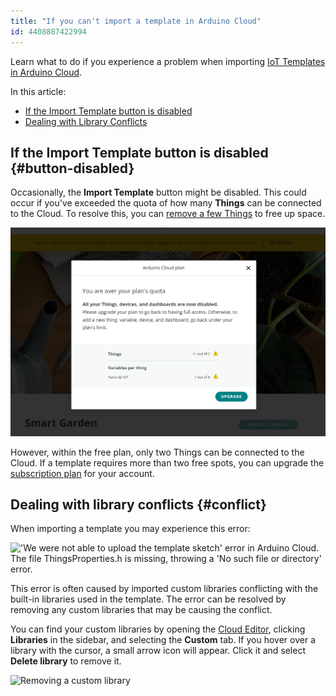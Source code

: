 ```yaml
---
title: "If you can't import a template in Arduino Cloud"
id: 4408887422994
---
```


Learn what to do if you experience a problem when importing [IoT Templates in Arduino Cloud](https://app.arduino.cc/templates).

In this article:

* [If the Import Template button is disabled](#button-disabled)
* [Dealing with Library Conflicts](#conflict)

## If the Import Template button is disabled {#button-disabled}

Occasionally, the **Import Template** button might be disabled. This could occur if you've exceeded the quota of how many **Things** can be connected to the Cloud. To resolve this, you can [remove a few Things](https://support.arduino.cc/hc/en-us/articles/13369510226204-How-to-delete-Things-in-Arduino-Cloud) to free up space.

![Dialog explaining that the user is over their plan's quota](img/over_quota.png)

However, within the free plan, only two Things can be connected to the Cloud. If a template requires more than two free spots, you can upgrade the [subscription plan](https://cloud.arduino.cc/plans/) for your account.

## Dealing with library conflicts {#conflict}

When importing a template you may experience this error:

!['We were not able to upload the template sketch' error in Arduino Cloud. The file ThingsProperties.h is missing, throwing a 'No such file or directory' error.](img/IoT_Cloud_Template_Import_Error.PNG)

This error is often caused by imported custom libraries conflicting with the built-in libraries used in the template. The error can be resolved by removing any custom libraries that may be causing the conflict.

You can find your custom libraries by opening the [Cloud Editor](https://app.arduino.cc/), clicking **Libraries** in the sidebar, and selecting the **Custom** tab. If you hover over a library with the cursor, a small arrow icon will appear. Click it and select **Delete library** to remove it.

![Removing a custom library](img/web-editor-custom-library-removal.png)
